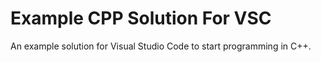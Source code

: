 # Example CPP Solution For VSC
 An example solution for Visual Studio Code to start programming in C++.
